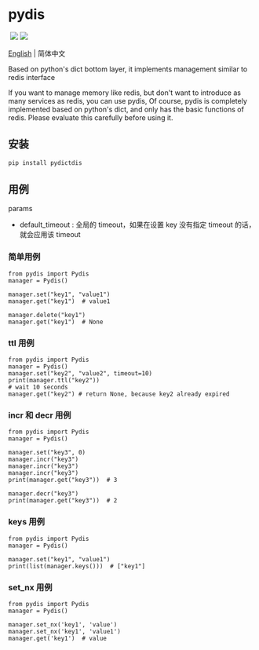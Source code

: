 # pydis

![[](./LICENSE)](https://img.shields.io/github/license/Zombie123456/pydis) ![](https://img.shields.io/pypi/v/pydictdis) ![](https://img.shields.io/badge/python-%3E%3D3.6-blue)

[English](./README.md) | 简体中文

Based on python's dict bottom layer, it implements management similar to redis interface

If you want to manage memory like redis, but don't want to introduce as many services as redis, you can use pydis,
Of course, pydis is completely implemented based on python's dict, and only has the basic functions of redis. Please evaluate this carefully before using it.

## 安装

```bash
pip install pydictdis
```

## 用例

params

- default_timeout : 全局的 timeout，如果在设置 key 没有指定 timeout 的话，就会应用该 timeout

### 简单用例

```python3
from pydis import Pydis
manager = Pydis()

manager.set("key1", "value1")
manager.get("key1")  # value1

manager.delete("key1")
manager.get("key1")  # None
```

### ttl 用例

```python3
from pydis import Pydis
manager = Pydis()
manager.set("key2", "value2", timeout=10)
print(manager.ttl("key2"))
# wait 10 seconds
manager.get("key2") # return None, because key2 already expired
```

### incr 和 decr 用例

```python3
from pydis import Pydis
manager = Pydis()

manager.set("key3", 0)
manager.incr("key3")
manager.incr("key3")
manager.incr("key3")
print(manager.get("key3"))  # 3

manager.decr("key3")
print(manager.get("key3"))  # 2
```

### keys 用例

```python3
from pydis import Pydis
manager = Pydis()

manager.set("key1", "value1")
print(list(manager.keys()))  # ["key1"]
```

### set_nx 用例

```python3
from pydis import Pydis
manager = Pydis()

manager.set_nx('key1', 'value')
manager.set_nx('key1', 'value1')
manager.get('key1')  # value
```
